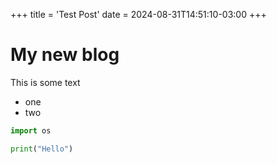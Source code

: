 +++
title = 'Test Post'
date = 2024-08-31T14:51:10-03:00
+++
# My new blog
This is some text
- one
- two

```py
import os

print("Hello")

```
